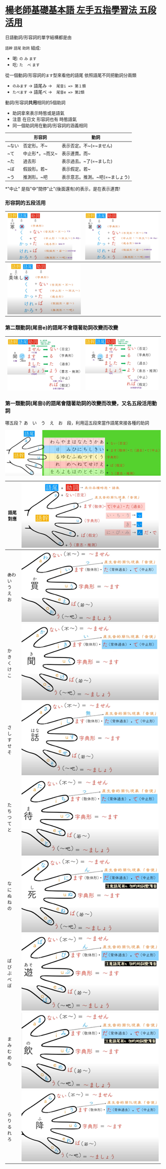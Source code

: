 # [楊老師基礎基本語 左手五指學習法 五段活用](https://youtu.be/ra2r0rX4HkA)

日語動詞/形容詞的單字結構都是由

`語幹` `語尾` `助詞` 組成:

- 喝: `の` `み` `ます`
- 吃: `た`　`べ` `ます`


從一個動詞/形容詞的`ます`型來看他的語尾 依照語尾不同把動詞分兩類

- `のみます` -> 語尾み ->　`尾音i => 第１類`
- `たべます` -> 語尾べ ->　`尾音e => 第2類`


動詞/形容詞**共用**相同的5個助詞

- 助詞拿來表示時態或是語氣
- 注意 在日文 形容詞也有 時態語氣
- 同一個助詞用在動詞/形容詞的涵義相同

||形容詞|動詞|
|--|--|--|
|~ない|否定形。不~|表示否定。不~(=~ません)|
|~て|中止形*。~而又~|表示連貫。而~|
|~た|過去形|表示過去。~了(=~ました)|
|~ぼ|假設形。若~|表示假定。若~|
|~う|推測形。~吧|表示意志。推測。~吧(=~ましょう)|

*"中止" 是指"中"間停"止"(後面還有)的表示，是在表示連貫!

### 形容詞的五段活用

|![](imgs/5_fingers_example_1.JPG)|![](imgs/5_fingers_example_2.JPG)|
|--|--|
|![](imgs/5_fingers_example_3.JPG)||


### 第二類動詞(尾音e)的語尾不會隨著助詞改變而改變

|![](imgs/5_fingers_verb_ii_example_1.JPG)|![](imgs/5_fingers_verb_ii_example_2.JPG)|
|--|--|

### 第一類動詞(尾音i)的語尾會隨著助詞的改變而改變，又名**五段活用動詞**

哪五段？ あ　い　う　え　お　段，利用這五段來當作語尾來接各種的助詞

![](imgs/5_fingers_5_lines.JPG)

|語尾對應|![](imgs/5_fingers_overview.JPG)|
|--|--|
|~~あ~~わ</br>い</br>う</br>え</br>お|![](imgs/5_fingers_verb_i_example_1.JPG)|
| か</br>き</br>く</br>け</br>こ|![](imgs/5_fingers_verb_i_example_2.JPG)|
| さ</br>し</br>す</br>せ</br>そ|![](imgs/5_fingers_verb_i_example_3.JPG)|
| た</br>ち</br>つ</br>て</br>と|![](imgs/5_fingers_verb_i_example_4.JPG)|
| な</br>に</br>ぬ</br>ね</br>の|![](imgs/5_fingers_verb_i_example_5.JPG)|
| ば</br>び</br>ぶ</br>べ</br>ぼ|![](imgs/5_fingers_verb_i_example_6.JPG)|
| ま</br>み</br>む</br>め</br>も|![](imgs/5_fingers_verb_i_example_7.JPG)|
| ら</br>り</br>る</br>れ</br>ろ|![](imgs/5_fingers_verb_i_example_8.JPG)|
